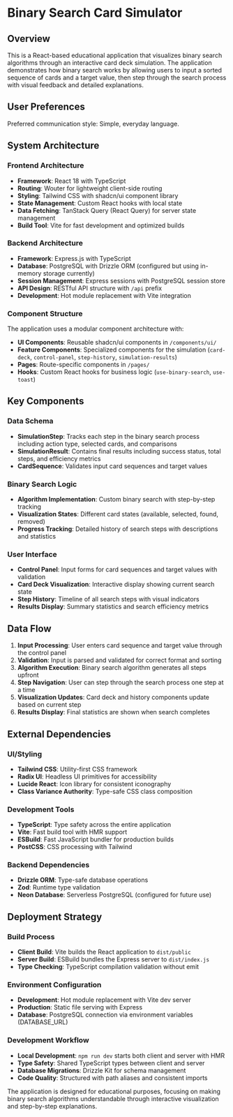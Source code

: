 # Binary Search Card Simulator

## Overview

This is a React-based educational application that visualizes binary search algorithms through an interactive card deck simulation. The application demonstrates how binary search works by allowing users to input a sorted sequence of cards and a target value, then step through the search process with visual feedback and detailed explanations.

## User Preferences

Preferred communication style: Simple, everyday language.

## System Architecture

### Frontend Architecture
- **Framework**: React 18 with TypeScript
- **Routing**: Wouter for lightweight client-side routing
- **Styling**: Tailwind CSS with shadcn/ui component library
- **State Management**: Custom React hooks with local state
- **Data Fetching**: TanStack Query (React Query) for server state management
- **Build Tool**: Vite for fast development and optimized builds

### Backend Architecture
- **Framework**: Express.js with TypeScript
- **Database**: PostgreSQL with Drizzle ORM (configured but using in-memory storage currently)
- **Session Management**: Express sessions with PostgreSQL session store
- **API Design**: RESTful API structure with `/api` prefix
- **Development**: Hot module replacement with Vite integration

### Component Structure
The application uses a modular component architecture with:
- **UI Components**: Reusable shadcn/ui components in `/components/ui/`
- **Feature Components**: Specialized components for the simulation (`card-deck`, `control-panel`, `step-history`, `simulation-results`)
- **Pages**: Route-specific components in `/pages/`
- **Hooks**: Custom React hooks for business logic (`use-binary-search`, `use-toast`)

## Key Components

### Data Schema
- **SimulationStep**: Tracks each step in the binary search process including action type, selected cards, and comparisons
- **SimulationResult**: Contains final results including success status, total steps, and efficiency metrics
- **CardSequence**: Validates input card sequences and target values

### Binary Search Logic
- **Algorithm Implementation**: Custom binary search with step-by-step tracking
- **Visualization States**: Different card states (available, selected, found, removed)
- **Progress Tracking**: Detailed history of search steps with descriptions and statistics

### User Interface
- **Control Panel**: Input forms for card sequences and target values with validation
- **Card Deck Visualization**: Interactive display showing current search state
- **Step History**: Timeline of all search steps with visual indicators
- **Results Display**: Summary statistics and search efficiency metrics

## Data Flow

1. **Input Processing**: User enters card sequence and target value through the control panel
2. **Validation**: Input is parsed and validated for correct format and sorting
3. **Algorithm Execution**: Binary search algorithm generates all steps upfront
4. **Step Navigation**: User can step through the search process one step at a time
5. **Visualization Updates**: Card deck and history components update based on current step
6. **Results Display**: Final statistics are shown when search completes

## External Dependencies

### UI/Styling
- **Tailwind CSS**: Utility-first CSS framework
- **Radix UI**: Headless UI primitives for accessibility
- **Lucide React**: Icon library for consistent iconography
- **Class Variance Authority**: Type-safe CSS class composition

### Development Tools
- **TypeScript**: Type safety across the entire application
- **Vite**: Fast build tool with HMR support
- **ESBuild**: Fast JavaScript bundler for production builds
- **PostCSS**: CSS processing with Tailwind

### Backend Dependencies
- **Drizzle ORM**: Type-safe database operations
- **Zod**: Runtime type validation
- **Neon Database**: Serverless PostgreSQL (configured for future use)

## Deployment Strategy

### Build Process
- **Client Build**: Vite builds the React application to `dist/public`
- **Server Build**: ESBuild bundles the Express server to `dist/index.js`
- **Type Checking**: TypeScript compilation validation without emit

### Environment Configuration
- **Development**: Hot module replacement with Vite dev server
- **Production**: Static file serving with Express
- **Database**: PostgreSQL connection via environment variables (DATABASE_URL)

### Development Workflow
- **Local Development**: `npm run dev` starts both client and server with HMR
- **Type Safety**: Shared TypeScript types between client and server
- **Database Migrations**: Drizzle Kit for schema management
- **Code Quality**: Structured with path aliases and consistent imports

The application is designed for educational purposes, focusing on making binary search algorithms understandable through interactive visualization and step-by-step explanations.